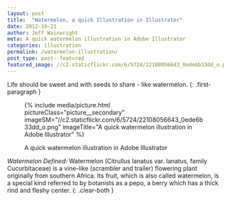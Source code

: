 ```yaml
---
layout: post
title:  "Watermelon, a quick Illustration in Illustrator"
date: 2012-10-21
author: Jeff Wainwright
meta: A quick watermelon illustration in Adobe Illustrator
categories: illustration
permalink: /watermelon-illustration/
post_type: post--featured
featured_image: //c2.staticflickr.com/6/5724/22108056643_0ede6b33dd_o.png
---
```


Life should be sweet and with seeds to share - like watermelon.
{: .first-paragraph }

<figure class="figure figure--full">
{% include media/picture.html pictureClass="picture__secondary" imageSM="//c2.staticflickr.com/6/5724/22108056643_0ede6b33dd_o.png" imageTitle="A quick watermelon illustration in Adobe Illustrator" %}
	<figcaption class="figure__caption">
		<p>A quick watermelon illustration in Adobe Illustrator</p>
	</figcaption>
</figure>

*Watermelon Defined:* Watermelon (Citrullus lanatus var. lanatus, family Cucurbitaceae) is a vine-like (scrambler and trailer) flowering plant originally from southern Africa. Its fruit, which is also called watermelon, is a special kind referred to by botanists as a pepo, a berry which has a thick rind and fleshy center.
{: .clear-both }
